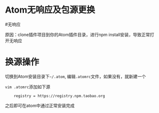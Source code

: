 Atom无响应及包源更换
==

#无响应

原因：clone插件项目到你的Atom插件目录，进行npm install安装，导致正常打开无响应

# 换源操作

切换到Atom安装目录下`~/.atom`, 编辑`.atomrc`文件，如果没有，就新建一个

`vim .atomrc`添加如下源

```
	registry = https://registry.npm.taobao.org
```

之后即可在atom中通过正常安装完成
